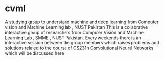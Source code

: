 # cvml
A studying group to understand machine and deep learning from Computer vision and Machine Learning lab , NUST Pakistan
This is a collabrative interactive group of researchers from Computer Vision and Machine Learning Lab , SMME , NUST Pakistan. Every weekends there is an interactive session between the group members which raises problems and solutions related to the course of CS231n Convolutional Neural Networks which will be discussed here
